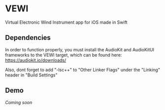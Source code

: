 # VEWI

Virtual Electronic Wind Instrument app for iOS made in Swift

## Dependencies

In order to function properly, you must install the AudioKit and AudioKitUI frameworks to the VEWI target, which can be found here: https://audiokit.io/downloads/

Also, dont forget to add "-lsc++" to "Other Linker Flags" under the "Linking" header in "Build Settings"

## Demo

*Coming soon*

